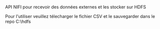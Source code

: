 API NIFI pour recevoir des données externes et les stocker sur HDFS

Pour l'utiliser veuillez télecharger le fichier CSV et le sauvegarder dans le repo C:\hdfs
